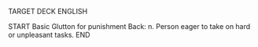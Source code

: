 TARGET DECK
ENGLISH

START
Basic
Glutton for punishment
Back: n. Person eager to take on hard or unpleasant tasks.
END
